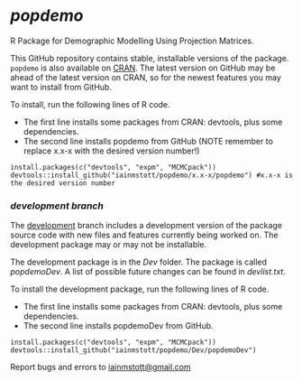 # *popdemo*
R Package for Demographic Modelling Using Projection Matrices.

This GitHub repository contains stable, installable versions of the package. `popdemo` is also available on [CRAN](https://cran.r-project.org/web/packages/popdemo). The latest version on GitHub may be ahead of the latest version on CRAN, so for the newest features you may want to install from GitHub.

To install, run the following lines of R code.  
* The first line installs some packages from CRAN: devtools, plus some dependencies.  
* The second line installs popdemo from GitHub (NOTE remember to replace x.x-x with the desired version number!)
```
install.packages(c("devtools", "expm", "MCMCpack"))
devtools::install_github("iainmstott/popdemo/x.x-x/popdemo") #x.x-x is the desired version number
```
  
  
### *development branch*
The [development](https://github.com/iainmstott/popdemo/tree/development) branch includes a development version of the package source code with new files and features currently being worked on. The development package may or may not be installable.  

The development package is in the *Dev* folder. The package is called *popdemoDev*. A list of possible future changes can be found in *devlist.txt*.  

To install the development package, run the following lines of R code.  
* The first line installs some packages from CRAN: devtools, plus some dependencies.  
* The second line installs popdemoDev from GitHub.
```
install.packages(c("devtools", "expm", "MCMCpack"))
devtools::install_github("iainmstott/popdemo/Dev/popdemoDev")
```

Report bugs and errors to iainmstott@gmail.com
